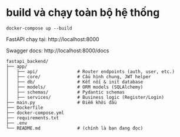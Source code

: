 # build và chạy toàn bộ hệ thống

```
docker-compose up --build
```

FastAPI chạy tại: http://localhost:8000

Swagger docs: http://localhost:8000/docs

```
fastapi_backend/
├── app/
│   ├── api/               # Router endpoints (auth, user, etc.)
│   ├── core/              # Cấu hình chung, JWT helper
│   ├── db/                # Kết nối & init database
│   ├── models/            # ORM models (SQLAlchemy)
│   ├── schemas/           # Pydantic schemas
│   ├── services/          # Business logic (Register/Login)
├── main.py                # Điểm khởi đầu
├── Dockerfile
├── docker-compose.yml
├── requirements.txt
├── .env
└── README.md              # (chính là bạn đang đọc)

```
